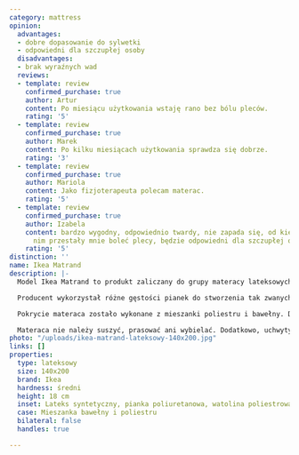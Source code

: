 ```yaml
---
category: mattress
opinion:
  advantages:
  - dobre dopasowanie do sylwetki
  - odpowiedni dla szczupłej osoby
  disadvantages:
  - brak wyraźnych wad
  reviews:
  - template: review
    confirmed_purchase: true
    author: Artur
    content: Po miesiącu użytkowania wstaję rano bez bólu pleców.
    rating: '5'
  - template: review
    confirmed_purchase: true
    author: Marek
    content: Po kilku miesiącach użytkowania sprawdza się dobrze.
    rating: '3'
  - template: review
    confirmed_purchase: true
    author: Mariola
    content: Jako fizjoterapeuta polecam materac.
    rating: '5'
  - template: review
    confirmed_purchase: true
    author: Izabela
    content: bardzo wygodny, odpowiednio twardy, nie zapada się, od kiedy śpię na
      nim przestały mnie boleć plecy, będzie odpowiedni dla szczupłej osoby
    rating: '5'
distinction: ''
name: Ikea Matrand
description: |-
  Model Ikea Matrand to produkt zaliczany do grupy materacy lateksowych. Do jego produkcji wykorzystano lateks syntetyczny, który stanowi znaczną część wypełnienia materaca. Pozostała część składa się przede wszystkim z wysokoelastycznej pianki poliuretanowej oraz watoliny poliestrowej. Połączenie tych tworzyw stanowi wygodne, a przede wszystkim stabilne oparcie przez całą noc. Dzięki temu użytkownik może spokojnie odpoczywać - bez obawy o niewygodną pozycję, czy jakikolwiek ucisk podczas snu.

  Producent wykorzystał różne gęstości pianek do stworzenia tak zwanych stref komfortu materaca. To punkty znajdujące się na jego powierzchni stanowiące wspomniane już podparcie dla sylwetki. Strefy komfortu zapewniają również prawidłowe ułożenie kręgosłupa i rozkładają równomiernie nacisk na mięśnie przez całą noc. Dzięki temu, pomimo że model Matrand klasyfikowany jest do materacy twardych, może zapewnić komfortowy wypoczynek i wygodę jego użytkownikom. Co więcej, prawidłowe ułożenie kręgosłupa to również bardzo ważny aspekt zdrowotny, który należy uwzględnić podczas swoich wyborów.

  Pokrycie materaca zostało wykonane z mieszanki poliestru i bawełny. Dzięki zamkowi błyskawicznemu można je bardzo łatwo zdejmować w celu odświeżenia. Możliwe jest również pranie pokrowca, jednak zaleca się to robić w temperaturze 60°C.

  Materaca nie należy suszyć, prasować ani wybielać. Dodatkowo, uchwyty zamontowane na bokach ułatwiają transport i obracanie materaca. Odpowiednia dbałość o ten model może znacznie wydłużyć czas jego użytkowania.
photo: "/uploads/ikea-matrand-lateksowy-140x200.jpg"
links: []
properties:
  type: lateksowy
  size: 140x200
  brand: Ikea
  hardness: średni
  height: 18 cm
  inset: Lateks syntetyczny, pianka poliuretanowa, watolina poliestrowa
  case: Mieszanka bawełny i poliestru
  bilateral: false
  handles: true

---
```

